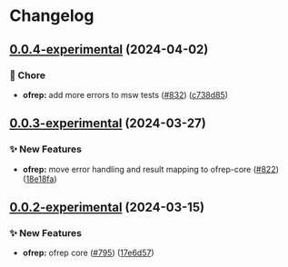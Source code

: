 # Changelog

## [0.0.4-experimental](https://github.com/open-feature/js-sdk-contrib/compare/ofrep-core-v0.0.3-experimental...ofrep-core-v0.0.4-experimental) (2024-04-02)


### 🧹 Chore

* **ofrep:** add more errors to msw tests ([#832](https://github.com/open-feature/js-sdk-contrib/issues/832)) ([c738d85](https://github.com/open-feature/js-sdk-contrib/commit/c738d8576405539b9a2e8f13702b2c35ded9609e))

## [0.0.3-experimental](https://github.com/open-feature/js-sdk-contrib/compare/ofrep-core-v0.0.2-experimental...ofrep-core-v0.0.3-experimental) (2024-03-27)


### ✨ New Features

* **ofrep:** move error handling and result mapping to ofrep-core ([#822](https://github.com/open-feature/js-sdk-contrib/issues/822)) ([18e18fa](https://github.com/open-feature/js-sdk-contrib/commit/18e18fa5f113d064521165cf3a716913a814e8cc))

## [0.0.2-experimental](https://github.com/open-feature/js-sdk-contrib/compare/ofrep-core-v0.0.1-experimental...ofrep-core-v0.0.2-experimental) (2024-03-15)


### ✨ New Features

* **ofrep:** ofrep core ([#795](https://github.com/open-feature/js-sdk-contrib/issues/795)) ([17e6d57](https://github.com/open-feature/js-sdk-contrib/commit/17e6d57e43280a73f8c5f30fddc0447a900e3c79))
